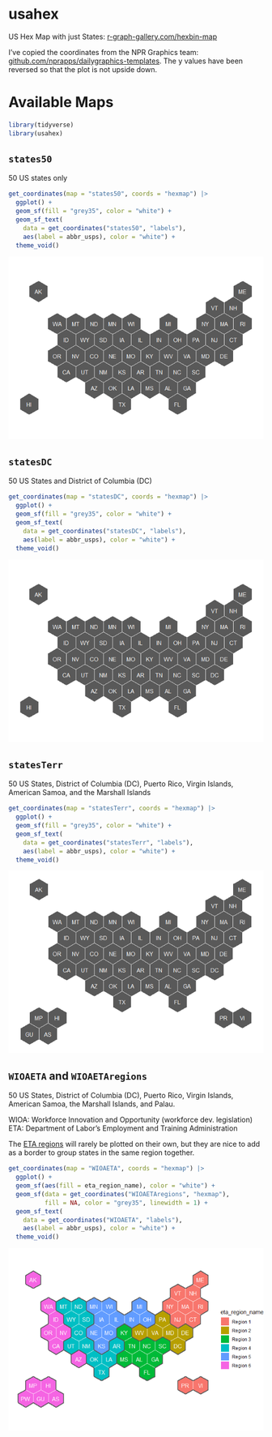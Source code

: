 
# usahex

US Hex Map with just States:
[r-graph-gallery.com/hexbin-map](https://www.r-graph-gallery.com/hexbin-map)

I’ve copied the coordinates from the NPR Graphics team:
[github.com/nprapps/dailygraphics-templates](https://github.com/nprapps/dailygraphics-templates/blob/master/state_grid_map/index.html).
The y values have been reversed so that the plot is not upside down.

# Available Maps

``` r
library(tidyverse)
library(usahex)
```

## `states50`

50 US states only

``` r
get_coordinates(map = "states50", coords = "hexmap") |> 
  ggplot() + 
  geom_sf(fill = "grey35", color = "white") + 
  geom_sf_text(
    data = get_coordinates("states50", "labels"), 
    aes(label = abbr_usps), color = "white") + 
  theme_void()
```

![](README_files/figure-gfm/map-states50-1.png)<!-- -->

## `statesDC`

50 US States and District of Columbia (DC)

``` r
get_coordinates(map = "statesDC", coords = "hexmap") |> 
  ggplot() + 
  geom_sf(fill = "grey35", color = "white") + 
  geom_sf_text(
    data = get_coordinates("statesDC", "labels"), 
    aes(label = abbr_usps), color = "white") + 
  theme_void()
```

![](README_files/figure-gfm/map-statesDC-1.png)<!-- -->

## `statesTerr`

50 US States, District of Columbia (DC), Puerto Rico, Virgin Islands,
American Samoa, and the Marshall Islands

``` r
get_coordinates(map = "statesTerr", coords = "hexmap") |> 
  ggplot() + 
  geom_sf(fill = "grey35", color = "white") + 
  geom_sf_text(
    data = get_coordinates("statesTerr", "labels"), 
    aes(label = abbr_usps), color = "white") + 
  theme_void()
```

![](README_files/figure-gfm/map-statesTerr-1.png)<!-- -->

## `WIOAETA` and `WIOAETAregions`

50 US States, District of Columbia (DC), Puerto Rico, Virgin Islands,
American Samoa, the Marshall Islands, and Palau.

WIOA: Workforce Innovation and Opportunity (workforce dev.
legislation)  
ETA: Department of Labor’s Employment and Training Administration

The [ETA regions](https://www.dol.gov/agencies/eta/regions) will rarely
be plotted on their own, but they are nice to add as a border to group
states in the same region together.

``` r
get_coordinates(map = "WIOAETA", coords = "hexmap") |> 
  ggplot() + 
  geom_sf(aes(fill = eta_region_name), color = "white") + 
  geom_sf(data = get_coordinates("WIOAETAregions", "hexmap"), 
          fill = NA, color = "grey35", linewidth = 1) + 
  geom_sf_text(
    data = get_coordinates("WIOAETA", "labels"), 
    aes(label = abbr_usps), color = "white") + 
  theme_void()
```

![](README_files/figure-gfm/map-WIOAETA-1.png)<!-- -->

